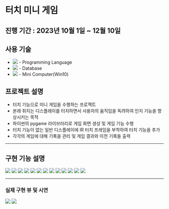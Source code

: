 # 터치 미니 게임

## 진행 기간 : 2023년 10월 1일 ~ 12월 10일

## 사용 기술
+ <img src ="https://img.shields.io/badge/Python-3776AB?style=flat-square&logo=Python&logoColor=white"/> - Programming Language
+ <img src ="https://img.shields.io/badge/SQLite-003B57?logo=sqlite&logoColor=fff&style=flat-square"/> - Database
+ <img src="https://img.shields.io/badge/lattepanda-CDA56B?logo=foodpanda&logoColor=fff&style=flat-square"/> - Mini Computer(Win10)

## 프로젝트 설명
+ 터치 기능으로 미니 게임을 수행하는 프로젝트
+ 본래 취지는 디스플레이를 터치하면서 사용자의 움직임을 독려하여 인지 기능을 향상시키는 목적
+ 파이썬의 pygame 라이브러리로 게임 화면 생성 및 게임 기능 수행
+ 터치 기능이 없는 일반 디스플레이에 IR 터치 프레임을 부착하여 터치 기능을 추가
+ 각각의 게임에 대해 기록을 관리 및 게임 결과와 이전 기록들 출력

---
## 구현 기능 설명

<img src ="https://github.com/Mellowball/Touch-Mini-Games/blob/main/readme_img/0.png"/>
<img src ="https://github.com/Mellowball/Touch-Mini-Games/blob/main/readme_img/1-1.png"/>
<img src ="https://github.com/Mellowball/Touch-Mini-Games/blob/main/readme_img/1-2.png"/>
<img src ="https://github.com/Mellowball/Touch-Mini-Games/blob/main/readme_img/1-3.png"/>
<img src ="https://github.com/Mellowball/Touch-Mini-Games/blob/main/readme_img/2-1.png"/>
<img src ="https://github.com/Mellowball/Touch-Mini-Games/blob/main/readme_img/2-2.png"/>
<img src ="https://github.com/Mellowball/Touch-Mini-Games/blob/main/readme_img/2-3.png"/>
<img src ="https://github.com/Mellowball/Touch-Mini-Games/blob/main/readme_img/2-4.png"/>
<img src ="https://github.com/Mellowball/Touch-Mini-Games/blob/main/readme_img/2-5.png"/>
<img src ="https://github.com/Mellowball/Touch-Mini-Games/blob/main/readme_img/2-6.png"/>
<img src ="https://github.com/Mellowball/Touch-Mini-Games/blob/main/readme_img/2-7.png"/>
<img src ="https://github.com/Mellowball/Touch-Mini-Games/blob/main/readme_img/2-8.png"/>
<img src ="https://github.com/Mellowball/Touch-Mini-Games/blob/main/readme_img/2-9.png"/>
  
---
### 실제 구현 뷰 및 시연
<img src ="https://github.com/Mellowball/Touch-Mini-Games/blob/main/readme_img/3-1.gif"/>
<img src ="https://github.com/Mellowball/Touch-Mini-Games/blob/main/readme_img/3-2.gif"/>

